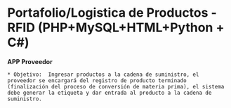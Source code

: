 # Portafolio/Logistica de Productos - RFID (PHP+MySQL+HTML+Python + C#)


**APP Proveedor**

	* Objetivo:  Ingresar productos a la cadena de suministro, el proveedor se encargará del registro de producto terminado (finalización del proceso de conversión de materia prima), el sistema debe generar la etiqueta y dar entrada al producto a la cadena de suministro.
